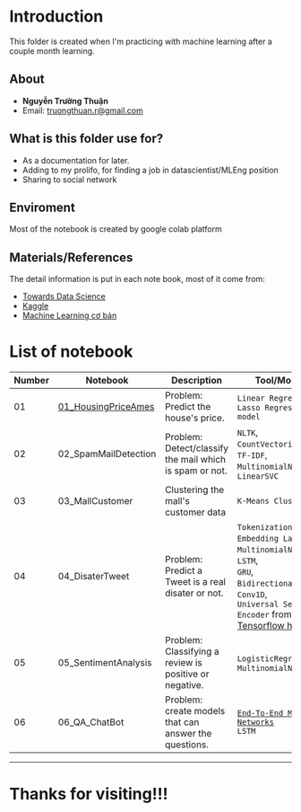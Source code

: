 # Introduction

This folder is created when I'm practicing with machine learning after a couple month learning.

## About
- **Nguyễn Trường Thuận**
- Email: truongthuan.r@gmail.com

## What is this folder use for?
- As a documentation for later.
- Adding to my prolifo, for finding a job in datascientist/MLEng position
- Sharing to social network


## Enviroment 
Most of the notebook is created by google colab platform

## Materials/References 
The detail information is put in each note book, most of it come from:
- [Towards Data Science](https://towardsdatascience.com)
- [Kaggle](https://www.kaggle.com)
- [Machine Learning cơ bản](https://machinelearningcoban.com)

# List of notebook

| Number | Notebook | Description | Tool/Model | Note |
| ----- |  ----- |  ----- |  ----- |  ----- |
| 01 | [01_HousingPriceAmes](https://github.com/truongthuanr/self-project/blob/main/01_HousePriceAmes.ipynb) | Problem: Predict the house's price. | `Linear Regression`,<br>`Lasso Regression model` |
| 02 | 02_SpamMailDetection | Problem: Detect/classify the mail which is spam or not. | `NLTK`,<br>`CountVectorizer`,<br>`TF-IDF`,<br>`MultinomialNB`,<br>`LinearSVC` |
| 03 | 03_MallCustomer | Clustering the mall's customer data | `K-Means Clustering` |
| 04 | 04_DisaterTweet | Problem: Predict a Tweet is a real disater or not. | `Tokenization`,<br>`Embedding Layers`,<br>`MultinomialNB`,<br>`LSTM`,<br>`GRU`,<br>`Bidirectional RNN`,<br>`Conv1D`,<br>`Universal Sentence Encoder` from [Tensorflow hub](https://tfhub.dev/google/universal-sentence-encoder/4)
| 05 | 05_SentimentAnalysis | Problem: Classifying a review is positive or negative. | `LogisticRegression`,<br>`MultinomialNB` |
| 06 | 06_QA_ChatBot | Problem: create models that can answer the questions. | [`End-To-End Memory Networks`](https://arxiv.org/pdf/1503.08895.pdf)<br>`LSTM`|


---
# Thanks for visiting!!!

